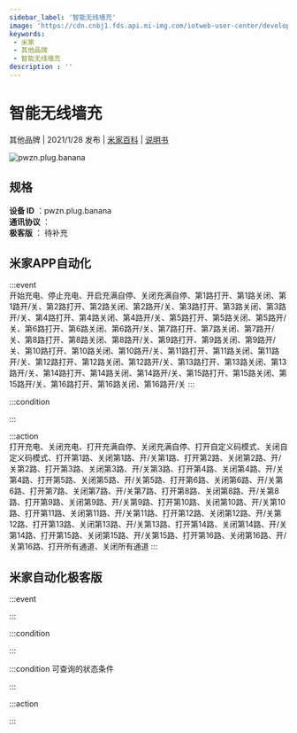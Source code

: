 ```yaml
---
sidebar_label: '智能无线墙充'
image: 'https://cdn.cnbj1.fds.api.mi-img.com/iotweb-user-center/developer_1679048482201Rm1slp05.png?GalaxyAccessKeyId=AKVGLQWBOVIRQ3XLEW&Expires=9223372036854775807&Signature=Lzr8RmYRCJyF2x/3cbfbuVyKuFo='
keywords: 
 - 米家
 - 其他品牌
 - 智能无线墙充
description : ''
---
```

# 智能无线墙充

其他品牌 | 2021/1/28 发布 | [米家百科](https://home.mi.com/webapp/content/baike/product/index.html?model=pwzn.plug.banana) | [说明书](https://home.mi.com/views/introduction.html?model=pwzn.plug.banana&region=cn)

![pwzn.plug.banana](https://cdn.cnbj1.fds.api.mi-img.com/iotweb-user-center/developer_1679048482201Rm1slp05.png?GalaxyAccessKeyId=AKVGLQWBOVIRQ3XLEW&Expires=9223372036854775807&Signature=Lzr8RmYRCJyF2x/3cbfbuVyKuFo=)

## 规格  
> 
**设备 ID** ：pwzn.plug.banana  
**通讯协议** ：  
**极客版**  ： 待补充 


## 米家APP自动化  

:::event  
开始充电、停止充电、开启充满自停、关闭充满自停、第1路打开、第1路关闭、第1路开/关、第2路打开、第2路关闭、第2路开/关、第3路打开、第3路关闭、第3路开/关、第4路打开、第4路关闭、第4路开/关、第5路打开、第5路关闭、第5路开/关、第6路打开、第6路关闭、第6路开/关、第7路打开、第7路关闭、第7路开/关、第8路打开、第8路关闭、第8路开/关、第9路打开、第9路关闭、第9路开/关、第10路打开、第10路关闭、第10路开/关、第11路打开、第11路关闭、第11路开/关、第12路打开、第12路关闭、第12路开/关、第13路打开、第13路关闭、第13路开/关、第14路打开、第14路关闭、第14路开/关、第15路打开、第15路关闭、第15路开/关、第16路打开、第16路关闭、第16路开/关
:::

:::condition  

:::

:::action   
打开充电、关闭充电、打开充满自停、关闭充满自停、打开自定义码模式、关闭自定义码模式、打开第1路、关闭第1路、开/关第1路、打开第2路、关闭第2路、开/关第2路、打开第3路、关闭第3路、开/关第3路、打开第4路、关闭第4路、开/关第4路、打开第5路、关闭第5路、开/关第5路、打开第6路、关闭第6路、开/关第6路、打开第7路、关闭第7路、开/关第7路、打开第8路、关闭第8路、开/关第8路、打开第9路、关闭第9路、开/关第9路、打开第10路、关闭第10路、开/关第10路、打开第11路、关闭第11路、开/关第11路、打开第12路、关闭第12路、开/关第12路、打开第13路、关闭第13路、开/关第13路、打开第14路、关闭第14路、开/关第14路、打开第15路、关闭第15路、开/关第15路、打开第16路、关闭第16路、开/关第16路、打开所有通道、关闭所有通道
:::

## 米家自动化极客版  

:::event  

:::

:::condition  

:::

:::condition 可查询的状态条件  

:::

:::action  

:::

        
